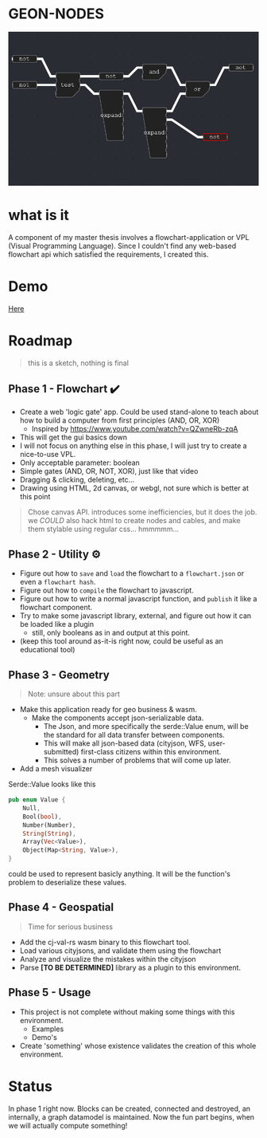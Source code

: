 # GEON-NODES
![image](doc/images/thumbnail.png)

# what is it 

A component of my master thesis involves a flowchart-application or VPL (Visual Programming Language). Since I couldn't find any web-based flowchart api which satisfied the requirements, I created this.

# Demo

[Here](https://josfeenstra.nl/wip/nodes)

# Roadmap
> this is a sketch, nothing is final

##  Phase 1 - Flowchart ✔️
- Create a web 'logic gate' app. Could be used stand-alone to teach about how to build a computer from first principles (AND, OR, XOR)
  - Inspired by https://www.youtube.com/watch?v=QZwneRb-zqA
- This will get the gui basics down
- I will not focus on anything else in this phase, I will just try to create a nice-to-use VPL.
- Only acceptable parameter: boolean 
- Simple gates (AND, OR, NOT, XOR), just like that video
- Dragging & clicking, deleting, etc... 
- Drawing using HTML, 2d canvas, or webgl, not sure which is better at this point

> Chose canvas API. introduces some inefficiencies, but it does the job. 
> we *COULD* also hack html to create nodes and cables, and make them stylable using regular css...
> hmmmmm...


##  Phase 2 - Utility ⚙️
- Figure out how to `save` and `load` the flowchart to a `flowchart.json` or even a `flowchart hash`.
- Figure out how to `compile` the flowchart to javascript.
- Figure out how to write a normal javascript function, and `publish` it like a flowchart component.
- Try to make some javascript library, external, and figure out how it can be loaded like a plugin
    - still, only booleans as in and output at this point. 
- (keep this tool around as-it-is right now, could be useful as an educational tool)


## Phase 3 - Geometry 
> Note: unsure about this part
- Make this application ready for geo business & wasm. 
  - Make the components accept json-serializable data. 
    - The Json, and more specifically the serde::Value enum, will be the standard for all data transfer between components. 
    - This will make all json-based data (cityjson, WFS, user-submitted) first-class citizens within this environment.
    - This solves a number of problems that will come up later.
- Add a mesh visualizer

Serde::Value looks like this
```rust
pub enum Value {
    Null,
    Bool(bool),
    Number(Number),
    String(String),
    Array(Vec<Value>),
    Object(Map<String, Value>),
}
``` 
could be used to represent basicly anything. It will be the function's problem to deserialize these values.


## Phase 4 - Geospatial
> Time for serious business 
- Add the cj-val-rs wasm binary to this flowchart tool.
- Load various cityjsons, and validate them using the flowchart
- Analyze and visualize the mistakes within the cityjson
- Parse **\[TO BE DETERMINED\]** library as a plugin to this environment.


## Phase 5 - Usage
- This project is not complete without making some things with this environment.
  - Examples 
  - Demo's
- Create 'something' whose existence validates the creation of this whole environment.




# Status
In phase 1 right now. Blocks can be created, connected and destroyed, an internally, a graph datamodel is maintained. Now the fun part begins, when we will actually compute something!





